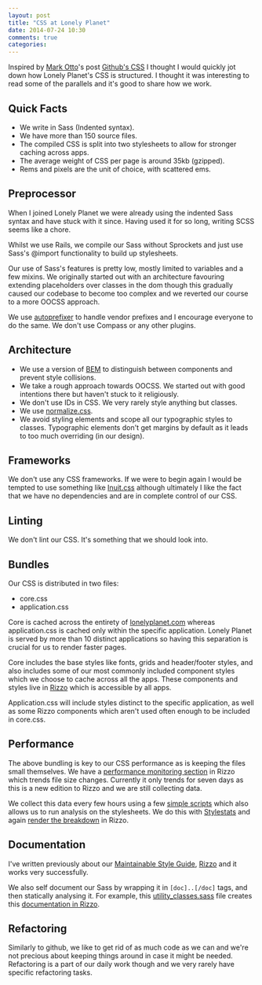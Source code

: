 ```yaml
---
layout: post
title: "CSS at Lonely Planet"
date: 2014-07-24 10:30
comments: true
categories:
---
```


Inspired by <a href="https://twitter.com/mdo">Mark Otto</a>&apos;s post <a href="http://markdotto.com/2014/07/23/githubs-css/">Github's CSS</a> I thought I would quickly jot down how Lonely Planet's CSS is structured. I thought it was interesting to read some of the parallels and it's good to share how we work.

<h2 id="quick-facts" class="blog-subtitle">Quick Facts</h2>

<ul>
  <li>We write in Sass (Indented syntax).</li>
  <li>We have more than 150 source files.</li>
  <li>The compiled CSS is split into two stylesheets to allow for stronger caching across apps.</li>
  <li>The average weight of CSS per page is around 35kb (gzipped).</li>
  <li>Rems and pixels are the unit of choice, with scattered ems.</li>
</ul>

<h2 id="preprocessor" class="blog-subtitle">Preprocessor</h2>

When I joined Lonely Planet we were already using the indented Sass syntax and have stuck with it since. Having used it for so long, writing SCSS seems like a chore.

Whilst we use Rails, we compile our Sass without Sprockets and just use Sass's @import functionality to build up stylesheets.

Our use of Sass's features is pretty low, mostly limited to variables and a few mixins. We originally started out with an architecture favouring extending placeholders over classes in the dom though this gradually caused our codebase to become too complex and we reverted our course to a more OOCSS approach.

We use <a href="https://github.com/ai/autoprefixer">autoprefixer</a> to handle vendor prefixes and I encourage everyone to do the same. We don&apos;t use Compass or any other plugins.

<h2 id="architecture" class="blog-subtitle">Architecture</h2>

<ul>
  <li>We use a version of <a href="http://bem.info/method/">BEM</a> to distinguish between components and prevent style collisions.</li>
  <li>We take a rough approach towards OOCSS. We started out with good intentions there but haven't stuck to it religiously.</li>
  <li>We don't use IDs in CSS. We very rarely style anything but classes.</li>
  <li>We use <a href="https://github.com/necolas/normalize.css/">normalize.css</a>.</li>
  <li>We avoid styling elements and scope all our typographic styles to classes. Typographic elements don't get margins by default as it leads to too much overriding (in our design).</li>
</ul>

<h2 id="frameworks" class="blog-subtitle">Frameworks</h2>

We don&apos;t use any CSS frameworks. If we were to begin again I would be tempted to use something like <a href="https://github.com/csswizardry/inuit.css/">Inuit.css</a> although ultimately I like the fact that we have no dependencies and are in complete control of our CSS.

<h2 id="linting" class="blog-subtitle">Linting</h2>

We don&apos;t lint our CSS. It's something that we should look into.

<h2 id="bundles" class="blog-subtitle">Bundles</h2>

Our CSS is distributed in two files:

<ul>
  <li>core.css</li>
  <li>application.css</li>
</ul>

Core is cached across the entirety of <a href="http://www.lonelyplanet.com">lonelyplanet.com</a> whereas application.css is cached only within the specific application. Lonely Planet is served by more than 10 distinct applications so having this separation is crucial for us to render faster pages.

Core includes the base styles like fonts, grids and header/footer styles, and also includes some of our most commonly included component styles which we choose to cache across all the apps. These components and styles live in <a href="https://github.com/lonelyplanet/rizzo">Rizzo</a> which is accessible by all apps.

Application.css will include styles distinct to the specific application, as well as some Rizzo components which aren&apos;t used often enough to be included in core.css.

<h2 id="performance" class="blog-subtitle">Performance</h2>

The above bundling is key to our CSS performance as is keeping the files small themselves. We have a <a href="http://rizzo.lonelyplanet.com/performance/css-analysis">performance monitoring section</a> in Rizzo which trends file size changes. Currently it only trends for seven days as this is a new edition to Rizzo and we are still collecting data.

We collect this data every few hours using a few <a href="https://github.com/lonelyplanet/perf/tree/master/css-analysis">simple scripts</a> which also allows us to run analysis on the stylesheets. We do this with <a href="https://github.com/t32k/stylestats">Stylestats</a> and again <a href="http://rizzo.lonelyplanet.com/performance/css-analysis/waldorf">render the breakdown</a> in Rizzo.

<h2 id="documentation" class="blog-subtitle">Documentation</h2>

I&apos;ve written previously about our <a href="http://ianfeather.co.uk/a-maintainable-style-guide/">Maintainable Style Guide</a>, <a href="http://rizzo.lonelyplanet.com/styleguide/ui-components/cards">Rizzo</a> and it works very successfully.

We also self document our Sass by wrapping it in <code>[doc]..[/doc]</code> tags, and then statically analysing it. For example, this <a href="https://github.com/lonelyplanet/rizzo/blob/master/app/assets/stylesheets/core/utilities/_utility_classes.sass">utility_classes.sass</a> file creates this <a href="http://rizzo.lonelyplanet.com/styleguide/css-utilities/utility-classes">documentation in Rizzo</a>.

<h2 id="refactoring" class="blog-subtitle">Refactoring</h2>

Similarly to github, we like to get rid of as much code as we can and we're not precious about keeping things around in case it might be needed. Refactoring is a part of our daily work though and we very rarely have specific refactoring tasks.
